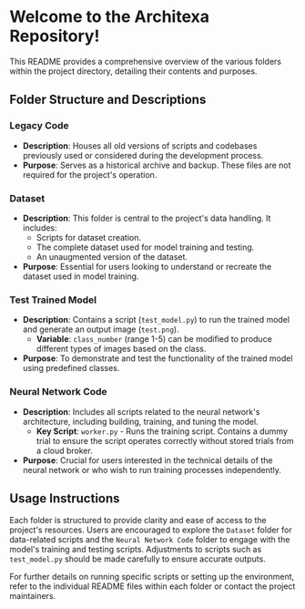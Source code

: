# Welcome to the Architexa Repository!

This README provides a comprehensive overview of the various folders within the project directory, detailing their contents and purposes.

## Folder Structure and Descriptions

### Legacy Code
- **Description**: Houses all old versions of scripts and codebases previously used or considered during the development process.
- **Purpose**: Serves as a historical archive and backup. These files are not required for the project's operation.

### Dataset
- **Description**: This folder is central to the project's data handling. It includes:
  - Scripts for dataset creation.
  - The complete dataset used for model training and testing.
  - An unaugmented version of the dataset.
- **Purpose**: Essential for users looking to understand or recreate the dataset used in model training.

### Test Trained Model
- **Description**: Contains a script (`test_model.py`) to run the trained model and generate an output image (`test.png`).
  - **Variable**: `class_number` (range 1-5) can be modified to produce different types of images based on the class.
- **Purpose**: To demonstrate and test the functionality of the trained model using predefined classes.

### Neural Network Code
- **Description**: Includes all scripts related to the neural network's architecture, including building, training, and tuning the model.
  - **Key Script**: `worker.py` - Runs the training script. Contains a dummy trial to ensure the script operates correctly without stored trials from a cloud broker.
- **Purpose**: Crucial for users interested in the technical details of the neural network or who wish to run training processes independently.

## Usage Instructions

Each folder is structured to provide clarity and ease of access to the project's resources. Users are encouraged to explore the `Dataset` folder for data-related scripts and the `Neural Network Code` folder to engage with the model's training and testing scripts. Adjustments to scripts such as `test_model.py` should be made carefully to ensure accurate outputs.

For further details on running specific scripts or setting up the environment, refer to the individual README files within each folder or contact the project maintainers.
